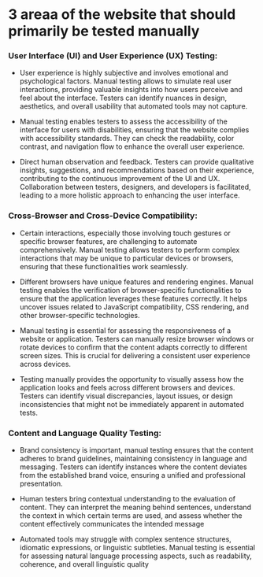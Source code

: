 <h1>3 areaa of the website that should primarily be tested manually</h1>

<h3>User Interface (UI) and User Experience (UX) Testing:</h3>

- User experience is highly subjective and involves emotional and psychological factors. Manual testing allows to simulate real user interactions, providing valuable insights into how users perceive and feel about the interface. Testers can identify nuances in design, aesthetics, and overall usability that automated tools may not capture.

- Manual testing enables testers to assess the accessibility of the interface for users with disabilities, ensuring that the website complies with accessibility standards. They can check the readability, color contrast, and navigation flow to enhance the overall user experience.

- Direct human observation and feedback. Testers can provide qualitative insights, suggestions, and recommendations based on their experience, contributing to the continuous improvement of the UI and UX. Collaboration between testers, designers, and developers is facilitated, leading to a more holistic approach to enhancing the user interface.

<h3>Cross-Browser and Cross-Device Compatibility:</h3>

- Certain interactions, especially those involving touch gestures or specific browser features, are challenging to automate comprehensively. Manual testing allows testers to perform complex interactions that may be unique to particular devices or browsers, ensuring that these functionalities work seamlessly.

- Different browsers have unique features and rendering engines. Manual testing enables the verification of browser-specific functionalities to ensure that the application leverages these features correctly. It helps uncover issues related to JavaScript compatibility, CSS rendering, and other browser-specific technologies.

- Manual testing is essential for assessing the responsiveness of a website or application. Testers can manually resize browser windows or rotate devices to confirm that the content adapts correctly to different screen sizes. This is crucial for delivering a consistent user experience across devices.

- Testing manually provides the opportunity to visually assess how the application looks and feels across different browsers and devices. Testers can identify visual discrepancies, layout issues, or design inconsistencies that might not be immediately apparent in automated tests.



<h3>Content and Language Quality Testing:</h3>

- Brand consistency is important, manual testing ensures that the content adheres to brand guidelines, maintaining consistency in language and messaging. Testers can identify instances where the content deviates from the established brand voice, ensuring a unified and professional presentation.


- Human testers bring contextual understanding to the evaluation of content. They can interpret the meaning behind sentences, understand the context in which certain terms are used, and assess whether the content effectively communicates the intended message

- Automated tools may struggle with complex sentence structures, idiomatic expressions, or linguistic subtleties. Manual testing is essential for assessing natural language processing aspects, such as readability, coherence, and overall linguistic quality


